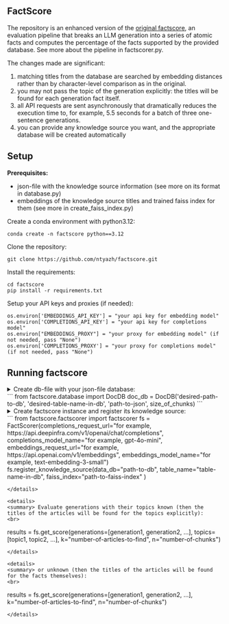 ## FactScore
The repository is an enhanced version of the [original factscore](https://github.com/shmsw25/FActScore), an evaluation pipeline that breaks an LLM generation into a series of atomic facts and computes the percentage of the facts supported by the provided database.
See more about the pipeline in factscorer.py.

The changes made are significant:
1. matching titles from the database are searched by embedding distances rather than by character-level comparison as in the original.
2. you may not pass the topic of the generation explicitly: the titles will be found for each generation fact itself.
3. all API requests are sent asynchronously that dramatically reduces the execution time to, for example, 5.5 seconds for a batch of three one-sentence generations.
4. you can provide any knowledge source you want, and the appropriate database will be created automatically

## Setup
**Prerequisites:**
*  json-file with the knowledge source information (see more on its format in database.py)
*  embeddings of the knowledge source titles and trained faiss index for them (see more in create_faiss_index.py)

Create a conda environment with python3.12:
```
conda create -n factscore python==3.12
```
Clone the repository:
```
git clone https://github.com/ntyazh/factscore.git
```
Install the requirements:
```
cd factscore
pip install -r requirements.txt
```
Setup your API keys and proxies (if needed):
```
os.environ['EMBEDDINGS_API_KEY'] = "your api key for embedding model"
os.environ['COMPLETIONS_API_KEY'] = "your api key for completions model"
os.environ["EMBEDDINGS_PROXY"] = "your proxy for embedding model" (if not needed, pass "None")
os.environ['COMPLETIONS_PROXY'] = "your proxy for completions model" (if not needed, pass "None")
```
## Running factscore
<details>
<summary> Create db-file with your json-file database:
<br>
```
from factscore.database import DocDB
doc_db = DocDB('desired-path-to-db', 'desired-table-name-in-db', 'path-to-json', size_of_chunks)
```
</details>

<details>
<summary> Create factscore instance and register its knowledge source:
<br>
```
from factscore.factscorer import factscorer
fs = FactScorer(completions_request_url="for example, https://api.deepinfra.com/v1/openai/chat/completions",
                completions_model_name="for example, gpt-4o-mini",
                embeddings_request_url="for example, https://api.openai.com/v1/embeddings",
                embeddings_model_name="for example, text-embedding-3-small")
fs.register_knowledge_source(data_db="path-to-db",
                            table_name="table-name-in-db",
                            faiss_index="path-to-faiss-index"
                            )

```
</details>

<details>
<summary> Evaluate generations with their topics known (then the titles of the articles will be found for the topics explicitly):
<br>
```
results = fs.get_score(generations=[generation1, generation2, ...], 
                       topics=[topic1, topic2, ...], 
                       k="number-of-articles-to-find", 
                       n="number-of-chunks")
```
</details>

<details>
<summary> or unknown (then the titles of the articles will be found for the facts themselves):
<br>
```
results = fs.get_score(generations=[generation1, generation2, ...], 
                       k="number-of-articles-to-find", 
                       n="number-of-chunks")
```
</details>


